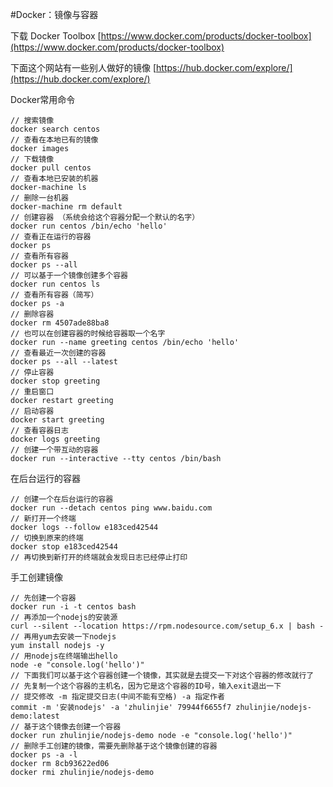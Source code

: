 #Docker：镜像与容器

下载 Docker Toolbox
[https://www.docker.com/products/docker-toolbox](https://www.docker.com/products/docker-toolbox)  

下面这个网站有一些别人做好的镜像
[https://hub.docker.com/explore/](https://hub.docker.com/explore/)

Docker常用命令
```
// 搜索镜像
docker search centos
// 查看在本地已有的镜像
docker images							
// 下载镜像
docker pull centos
// 查看本地已安装的机器
docker-machine ls
// 删除一台机器
docker-machine rm default
// 创建容器 （系统会给这个容器分配一个默认的名字）
docker run centos /bin/echo 'hello'
// 查看正在运行的容器
docker ps
// 查看所有容器
docker ps --all
// 可以基于一个镜像创建多个容器
docker run centos ls
// 查看所有容器（简写）
docker ps -a
// 删除容器
docker rm 4507ade88ba8
// 也可以在创建容器的时候给容器取一个名字
docker run --name greeting centos /bin/echo 'hello'
// 查看最近一次创建的容器
docker ps --all --latest
// 停止容器
docker stop greeting
// 重启窗口
docker restart greeting
// 启动容器
docker start greeting
// 查看容器日志
docker logs greeting
// 创建一个带互动的容器
docker run --interactive --tty centos /bin/bash
```

在后台运行的容器
```
// 创建一个在后台运行的容器
docker run --detach centos ping www.baidu.com
// 新打开一个终端
docker logs --follow e183ced42544
// 切换到原来的终端
docker stop e183ced42544
// 再切换到新打开的终端就会发现日志已经停止打印
```

手工创建镜像
```
// 先创建一个容器
docker run -i -t centos bash
// 再添加一个nodejs的安装源
curl --silent --location https://rpm.nodesource.com/setup_6.x | bash -
// 再用yum去安装一下nodejs
yum install nodejs -y
// 用nodejs在终端输出hello
node -e "console.log('hello')"
// 下面我们可以基于这个容器创建一个镜像，其实就是去提交一下对这个容器的修改就行了
// 先复制一个这个容器的主机名，因为它是这个容器的ID号，输入exit退出一下
// 提交修改 -m 指定提交日志(中间不能有空格) -a 指定作者 
commit -m '安装nodejs' -a 'zhulinjie' 79944f6655f7 zhulinjie/nodejs-demo:latest
// 基于这个镜像去创建一个容器
docker run zhulinjie/nodejs-demo node -e "console.log('hello')"
// 删除手工创建的镜像，需要先删除基于这个镜像创建的容器
docker ps -a -l
docker rm 8cb93622ed06
docker rmi zhulinjie/nodejs-demo
```







